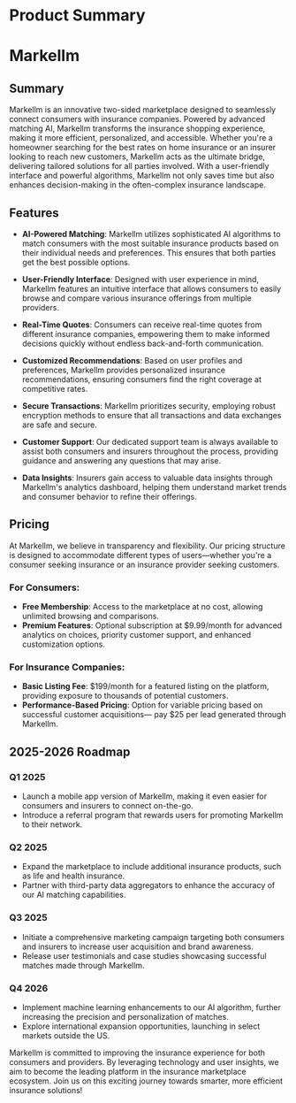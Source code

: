# Product Summary

# Markellm

## Summary

Markellm is an innovative two-sided marketplace designed to seamlessly connect consumers with insurance companies. Powered by advanced matching AI, Markellm transforms the insurance shopping experience, making it more efficient, personalized, and accessible. Whether you're a homeowner searching for the best rates on home insurance or an insurer looking to reach new customers, Markellm acts as the ultimate bridge, delivering tailored solutions for all parties involved. With a user-friendly interface and powerful algorithms, Markellm not only saves time but also enhances decision-making in the often-complex insurance landscape.

## Features

- **AI-Powered Matching**: Markellm utilizes sophisticated AI algorithms to match consumers with the most suitable insurance products based on their individual needs and preferences. This ensures that both parties get the best possible options.

- **User-Friendly Interface**: Designed with user experience in mind, Markellm features an intuitive interface that allows consumers to easily browse and compare various insurance offerings from multiple providers.

- **Real-Time Quotes**: Consumers can receive real-time quotes from different insurance companies, empowering them to make informed decisions quickly without endless back-and-forth communication.

- **Customized Recommendations**: Based on user profiles and preferences, Markellm provides personalized insurance recommendations, ensuring consumers find the right coverage at competitive rates.

- **Secure Transactions**: Markellm prioritizes security, employing robust encryption methods to ensure that all transactions and data exchanges are safe and secure.

- **Customer Support**: Our dedicated support team is always available to assist both consumers and insurers throughout the process, providing guidance and answering any questions that may arise.

- **Data Insights**: Insurers gain access to valuable data insights through Markellm's analytics dashboard, helping them understand market trends and consumer behavior to refine their offerings.

## Pricing

At Markellm, we believe in transparency and flexibility. Our pricing structure is designed to accommodate different types of users—whether you're a consumer seeking insurance or an insurance provider seeking customers.

### For Consumers:
- **Free Membership**: Access to the marketplace at no cost, allowing unlimited browsing and comparisons.
- **Premium Features**: Optional subscription at $9.99/month for advanced analytics on choices, priority customer support, and enhanced customization options.

### For Insurance Companies:
- **Basic Listing Fee**: $199/month for a featured listing on the platform, providing exposure to thousands of potential customers.
- **Performance-Based Pricing**: Option for variable pricing based on successful customer acquisitions— pay $25 per lead generated through Markellm.

## 2025-2026 Roadmap

### Q1 2025
- Launch a mobile app version of Markellm, making it even easier for consumers and insurers to connect on-the-go.
- Introduce a referral program that rewards users for promoting Markellm to their network.

### Q2 2025
- Expand the marketplace to include additional insurance products, such as life and health insurance.
- Partner with third-party data aggregators to enhance the accuracy of our AI matching capabilities.

### Q3 2025
- Initiate a comprehensive marketing campaign targeting both consumers and insurers to increase user acquisition and brand awareness.
- Release user testimonials and case studies showcasing successful matches made through Markellm.

### Q4 2026
- Implement machine learning enhancements to our AI algorithm, further increasing the precision and personalization of matches.
- Explore international expansion opportunities, launching in select markets outside the US.

Markellm is committed to improving the insurance experience for both consumers and providers. By leveraging technology and user insights, we aim to become the leading platform in the insurance marketplace ecosystem. Join us on this exciting journey towards smarter, more efficient insurance solutions!
